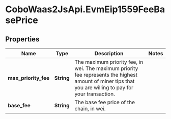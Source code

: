# CoboWaas2JsApi.EvmEip1559FeeBasePrice

## Properties

Name | Type | Description | Notes
------------ | ------------- | ------------- | -------------
**max_priority_fee** | **String** | The maximum priority fee, in wei. The maximum priority fee represents the highest amount of miner tips that you are willing to pay for your transaction. | 
**base_fee** | **String** | The base fee price of the chain, in wei. | 


